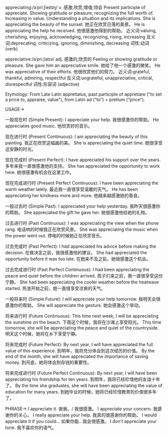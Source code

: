 appreciating:/əˈpriːʃieɪtɪŋ/
v.
感激;欣赏;增值;领会
Present participle of appreciate.  Showing gratitude or pleasure; recognizing the full worth of. Increasing in value. Understanding a situation and its implications.
She is appreciating the beauty of the sunset. 她正在欣赏日落的美景。
He is appreciating the help he received. 他很感激他得到的帮助。
近义词:valuing, cherishing, enjoying, acknowledging, recognizing, rising, increasing
反义词:deprecating, criticizing, ignoring, diminishing, decreasing
词性:动词 (verb)


appreciative:/əˈpriːʃətɪv/
adj.
感激的;欣赏的
Feeling or showing gratitude or pleasure.
She gave him an appreciative smile. 她给了他一个感激的微笑。
He was appreciative of their efforts. 他很欣赏他们的努力。
近义词:grateful, thankful, admiring, respectful
反义词:ungrateful, unappreciative, critical, disrespectful
词性:形容词 (adjective)


Etymology:
From Late Latin appretiatus, past participle of appretiare (“to set a price to, appraise, value”), from Latin ad (“to”) + pretium (“price”).

USAGE->

一般现在时 (Simple Present):
I appreciate your help. 我很感激你的帮助。
He appreciates good music. 他欣赏好的音乐。


现在进行时 (Present Continuous):
I am appreciating the beauty of this painting. 我正在欣赏这幅画的美。
She is appreciating the quiet time. 她很享受这安静的时光。


现在完成时 (Present Perfect):
I have appreciated his support over the years. 多年来我一直很感激他的支持。
She has appreciated the opportunity to work here. 她很感激有机会在这里工作。


现在完成进行时 (Present Perfect Continuous):
I have been appreciating the warm weather lately. 最近我一直很享受温暖的天气。
He has been appreciating her kindness more and more. 他越来越感激她的善良。


一般过去时 (Simple Past):
I appreciated your help yesterday. 我昨天很感激你的帮助。
She appreciated the gift he gave her. 她很感激他给她的礼物。


过去进行时 (Past Continuous):
I was appreciating the view when the phone rang.  电话响的时候我正在欣赏风景。
She was appreciating the music when the power went out.  停电的时候她正在欣赏音乐。


过去完成时 (Past Perfect):
I had appreciated his advice before making the decision.  在做决定之前，我很感激他的建议。
She had appreciated the opportunity before it was too late.  在她来不及之前，她很感激这个机会。


过去完成进行时 (Past Perfect Continuous):
I had been appreciating the peace and quiet before the children arrived. 孩子们来之前，我一直很享受这份宁静。
She had been appreciating the cooler weather before the heatwave started. 热浪开始之前，她一直很享受凉爽的天气。


一般将来时 (Simple Future):
I will appreciate your help tomorrow. 我明天会很感激你的帮助。
She will appreciate the gesture. 她会感激这个举动。


将来进行时 (Future Continuous):
This time next week, I will be appreciating the sunshine on the beach. 下周这个时候，我将在沙滩上享受阳光。
This time tomorrow, she will be appreciating the peace and quiet of the countryside. 明天这个时候，她将在乡下享受宁静。


将来完成时 (Future Perfect):
By next year, I will have appreciated the full value of this experience. 到明年，我将充分体会到这次经历的价值。
By the end of the month, she will have appreciated the importance of saving money. 到月底，她将体会到存钱的重要性。


将来完成进行时 (Future Perfect Continuous):
By next year, I will have been appreciating his friendship for ten years. 到明年，我将已经珍惜他的友谊十年了。
By the time she graduates, she will have been appreciating the value of education for many years. 到她毕业的时候，她将已经珍惜教育的价值很多年了。


PHRASE->
I appreciate it. 谢谢。/ 我很感激。
I appreciate your concern. 我感谢你的关心。
I really appreciate your help. 我真的很感谢你的帮助。
I would appreciate it if you could... 如果你能...我会很感激。
I don't appreciate your tone. 我不喜欢你的语气。